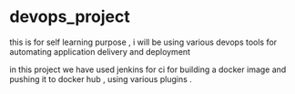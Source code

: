 # devops_project
this is for self learning purpose , i will be using various devops tools for automating application delivery and deployment

in this project we have used jenkins for ci for building a docker image and pushing it to docker hub , using various plugins . 

